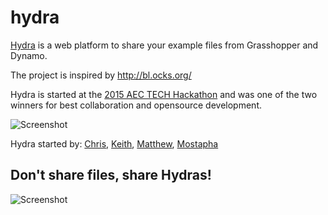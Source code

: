 # hydra
[Hydra](http://hydrashare.github.io/hydra/) is a web platform to share your example files from Grasshopper and Dynamo.

The project is inspired by http://bl.ocks.org/

Hydra is started at the [2015 AEC TECH Hackathon](http://aec-technology-hackathon-2015.devpost.com/) and was one of the two winners for best collaboration and opensource development.

![Screenshot](https://pbs.twimg.com/media/CP7wdEDWcAAWph_.jpg:large)

Hydra started by: [Chris](https://github.com/chriswmackey), [Keith](https://github.com/alfarok), [Matthew](https://github.com/mdahlhausen), [Mostapha](https://github.com/mostapharoudsari)

## Don't share files, share Hydras!
![Screenshot](https://github.com/HydraShare/hydra/raw/installation/Imgs/Concept_Chart.jpg)
